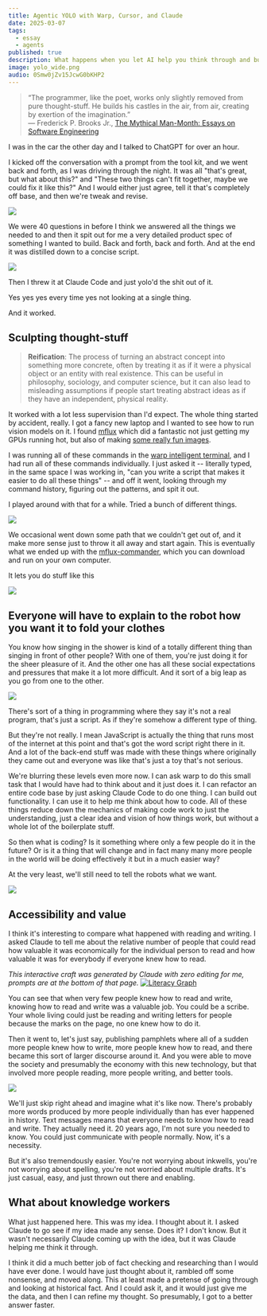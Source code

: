 ```yaml
---
title: Agentic YOLO with Warp, Cursor, and Claude
date: 2025-03-07
tags:
  - essay
  - agents
published: true
description: What happens when you let AI help you think through and build your ideas, with minimal supervision and maximum trust? What does it mean to be a programmer?  Are we closer or further from thought-stuff?
image: yolo_wide.png
audio: 0Smw0jZv15JcwG0bKHP2
---
```


> “The programmer, like the poet, works only slightly removed from pure thought-stuff. He builds his castles in the air, from air, creating by exertion of the imagination.”  
> ― Frederick P. Brooks Jr., [The Mythical Man-Month: Essays on Software Engineering](https://www.goodreads.com/work/quotes/1905885)

I was in the car the other day and I talked to ChatGPT for over an hour.

I kicked off the conversation with a prompt from the tool kit, and we went back and forth, as I was driving through the night. It was all "that's great, but what about this?" and "These two things can't fit together, maybe we could fix it like this?" And I would either just agree, tell it that's completely off base, and then we're tweak and revise.

![](../assets/plan.png)

We were 40 questions in before I think we answered all the things we needed to and then it spit out for me a very detailed product spec of something I wanted to build. Back and forth, back and forth. And at the end it was distilled down to a concise script.

![](../assets/planning.png)

Then I threw it at Claude Code and just yolo'd the shit out of it.

Yes yes yes every time yes not looking at a single thing.

And it worked.

## Sculpting thought-stuff

> **Reification**: The process of turning an abstract concept into something more concrete, often by treating it as if it were a physical object or an entity with real existence. This can be useful in philosophy, sociology, and computer science, but it can also lead to misleading assumptions if people start treating abstract ideas as if they have an independent, physical reality.

It worked with a lot less supervision than I'd expect. The whole thing started by accident, really. I got a fancy new laptop and I wanted to see how to run vision models on it. I found [mflux](https://github.com/filipstrand/mflux) which did a fantastic not just getting my GPUs running hot, but also of making [some really fun images](https://willschenk.com/howto/2025/running_flux_locally_on_a_mac/).

I was running all of these commands in the [warp intelligent terminal](https://www.warp.dev/i), and I had run all of these commands individually. I just asked it -- literally typed, in the same space I was working in, "can you write a script that makes it easier to do all these things" -- and off it went, looking through my command history, figuring out the patterns, and spit it out.

I played around with that for a while. Tried a bunch of different things.

![](../assets/variations.png)

We occasional went down some path that we couldn't get out of, and it make more sense just to throw it all away and start again. This is eventually what we ended up with the [mflux-commander](https://github.com/The-Focus-AI/mflux-commander), which you can download and run on your own computer.

It lets you do stuff like this

[![](../assets/magic_forest.webp)](https://github.com/The-Focus-AI/mflux-wrapper)

## Everyone will have to explain to the robot how you want it to fold your clothes

You know how singing in the shower is kind of a totally different thing than singing in front of other people? With one of them, you're just doing it for the sheer pleasure of it. And the other one has all these social expectations and pressures that make it a lot more difficult. And it sort of a big leap as you go from one to the other.

![](../assets/singing.png)

There's sort of a thing in programming where they say it's not a real program, that's just a script. As if they're somehow a different type of thing.

But they're not really. I mean JavaScript is actually the thing that runs most of the internet at this point and that's got the word script right there in it. And a lot of the back-end stuff was made with these things where originally they came out and everyone was like that's just a toy that's not serious.

We're blurring these levels even more now. I can ask warp to do this small task that I would have had to think about and it just does it. I can refactor an entire code base by just asking Claude Code to do one thing. I can build out functionality. I can use it to help me think about how to code. All of these things reduce down the mechanics of making code work to just the understanding, just a clear idea and vision of how things work, but without a whole lot of the boilerplate stuff.

So then what is coding? Is it something where only a few people do it in the future? Or is it a thing that will change and in fact many many more people in the world will be doing effectively it but in a much easier way?

At the very least, we'll still need to tell the robots what we want.

![](../assets/household_robot.png)

## Accessibility and value

I think it's interesting to compare what happened with reading and writing. I asked Claude to tell me about the relative number of people that could read how valuable it was economically for the individual person to read and how valuable it was for everybody if everyone knew how to read.

_This interactive craft was generated by Claude with zero editing for me, prompts are at the bottom of that page._
[![Literacy Graph](../assets/literacy_graph.png)](https://thefocus.ai/use-cases/coding/literacy/)

You can see that when very few people knew how to read and write, knowing how to read and write was a valuable job. You could be a scribe. Your whole living could just be reading and writing letters for people because the marks on the page, no one knew how to do it.

Then it went to, let's just say, publishing pamphlets where all of a sudden more people knew how to write, more people knew how to read, and there became this sort of larger discourse around it. And you were able to move the society and presumably the economy with this new technology, but that involved more people reading, more people writing, and better tools.

![](../assets/scribe.png)

We'll just skip right ahead and imagine what it's like now. There's probably more words produced by more people individually than has ever happened in history. Text messages means that everyone needs to know how to read and write. They actually need it. 20 years ago, I'm not sure you needed to know. You could just communicate with people normally. Now, it's a necessity.

But it's also tremendously easier. You're not worrying about inkwells, you're not worrying about spelling, you're not worried about multiple drafts. It's just casual, easy, and just thrown out there and enabling.

## What about knowledge workers

What just happened here. This was my idea. I thought about it. I asked Claude to go see if my idea made any sense. Does it? I don't know. But it wasn't necessarily Claude coming up with the idea, but it was Claude helping me think it through.

I think it did a much better job of fact checking and researching than I would have ever done. I would have just thought about it, rambled off some nonsense, and moved along. This at least made a pretense of going through and looking at historical fact. And I could ask it, and it would just give me the data, and then I can refine my thought. So presumably, I got to a better answer faster.


